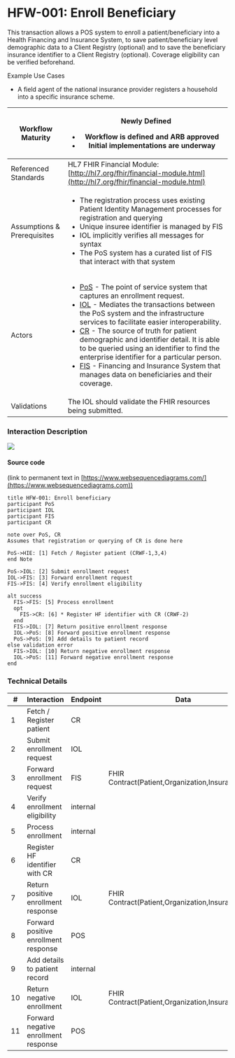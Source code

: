# HFW-001: Enroll Beneficiary

This transaction allows a POS system to enroll a patient/beneficiary into a Health Financing and Insurance System, to save patient/beneficiary level demographic data to a Client Registry (optional) and to save the beneficiary insurance identifier to a Client Registry (optional). Coverage eligibility can be verified beforehand.

Example Use Cases

* A field agent of the national insurance provider registers a household into a specific insurance scheme.

| Workflow Maturity           | <p><img src="https://lh6.googleusercontent.com/Kxkqfa92YGW3mIOmWio0Twi4YLMA92z6mL1MuFzkx4AWS5CX5zbzWid5z4p2W-e6O66llKpaU0r6lzwyXfhbIiWmkVEuPDy6stX5x5L8uC2DkEXs6qUFX-7xxXTlb9hbkg" alt=""><br>Newly Defined</p><ul><li>Workflow is defined and ARB approved</li><li>Initial implementations are underway</li></ul>                                                                                                                                                                                                                                                                                                                                                                                                                                                                                                                                                                                                                                                                    |
| --------------------------- | ------------------------------------------------------------------------------------------------------------------------------------------------------------------------------------------------------------------------------------------------------------------------------------------------------------------------------------------------------------------------------------------------------------------------------------------------------------------------------------------------------------------------------------------------------------------------------------------------------------------------------------------------------------------------------------------------------------------------------------------------------------------------------------------------------------------------------------------------------------------------------------------------------------------------------------------------------------------------------------- |
| Referenced Standards        | HL7 FHIR Financial Module: [http://hl7.org/fhir/financial-module.html](http://hl7.org/fhir/financial-module.html)                                                                                                                                                                                                                                                                                                                                                                                                                                                                                                                                                                                                                                                                                                                                                                                                                                                                     |
| Assumptions & Prerequisites | <ul><li>The registration process uses existing Patient Identity Management processes for registration and querying</li><li>Unique insuree identifier is managed by FIS</li><li>IOL implicitly verifies all messages for syntax</li><li>The PoS system has a curated list of FIS that interact with that system</li></ul>                                                                                                                                                                                                                                                                                                                                                                                                                                                                                                                                                                                                                                                              |
| Actors                      | <ul><li><a href="https://guides.ohie.org/arch-spec/openhie-component-specifications-1/point-of-care-systems">PoS</a> - The point of service system that captures an enrollment request.</li><li><a href="https://guides.ohie.org/arch-spec/openhie-component-specifications-1/openhie-interoperability-layer-iol">IOL</a> - Mediates the transactions between the PoS system and the infrastructure services to facilitate easier interoperability.</li><li><a href="https://guides.ohie.org/arch-spec/openhie-component-specifications-1/client-registry">CR</a> - The source of truth for patient demographic and identifier detail. It is able to be queried using an identifier to find the enterprise identifier for a particular person.</li><li><a href="https://guides.ohie.org/arch-spec/openhie-component-specifications-1/openhie-finance-and-insurance-service">FIS</a> - Financing and Insurance System that manages data on beneficiaries and their coverage.</li></ul> |
| Validations                 | The IOL should validate the FHIR resources being submitted.                                                                                                                                                                                                                                                                                                                                                                                                                                                                                                                                                                                                                                                                                                                                                                                                                                                                                                                           |

### Interaction Description

![](https://lh6.googleusercontent.com/fmajevYyrLOg-YJWI1vo1Hn7pHPIlom2LF1XUT30k81oRIEGaMie2MgtCslYA-K5EABKWrqq4Xo7fxy8Ke-ibowp63Ti9YD-ZlC62l5CIpoCRcJR03yHxoL-AP1-uXSogNTYbQ8M)

#### Source code

(link to permanent text in [https://www.websequencediagrams.com/](https://www.websequencediagrams.com))

```
title HFW-001: Enroll beneficiary
participant PoS
participant IOL
participant FIS
participant CR

note over PoS, CR
Assumes that registration or querying of CR is done here

PoS->HIE: [1] Fetch / Register patient (CRWF-1,3,4)
end Note

PoS->IOL: [2] Submit enrollment request
IOL->FIS: [3] Forward enrollment request
FIS->FIS: [4] Verify enrollment eligibility

alt success
  FIS->FIS: [5] Process enrollment
  opt
	FIS->CR: [6] * Register HF identifier with CR (CRWF-2)
  end
  FIS->IOL: [7] Return positive enrollment response
  IOL->PoS: [8] Forward positive enrollment response
  PoS->PoS: [9] Add details to patient record
else validation error
  FIS->IOL: [10] Return negative enrollment response
  IOL->PoS: [11] Forward negative enrollment response
end

```

### Technical Details

| #  | Interaction                          | Endpoint | Data                                              | Transaction Options                                                                                                                         |
| -- | ------------------------------------ | -------- | ------------------------------------------------- | ------------------------------------------------------------------------------------------------------------------------------------------- |
| 1  | Fetch / Register patient             | CR       |                                                   | [CRWF-1](https://guides.ohie.org/arch-spec/introduction/patient-identity-management-workflows/create-patient-demographic-record-workflow-1), [CRWF-3](https://guides.ohie.org/arch-spec/introduction/patient-identity-management-workflows/query-patient-demographic-records-by-identifier-workflow), [CRWF-4](https://guides.ohie.org/arch-spec/introduction/patient-identity-management-workflows/create-patient-demographic-record-workflow)                                                                                                                                |
| 2  | Submit enrollment request            | IOL      |                                                   |                                                                                                                                             |
| 3  | Forward enrollment request           | FIS      | FHIR Contract(Patient,Organization,InsurancePlan) | http://hl7.org/fhir/contract.html                                                                                                           |
| 4  | Verify enrollment eligibility        | internal |                                                   |                                                                                                                                             |
| 5  | Process enrollment                   | internal |                                                   |                                                                                                                                             |
| 6  | Register HF identifier with CR       | CR       |                                                   | [CRWF-2](https://guides.ohie.org/arch-spec/introduction/patient-identity-management-workflows/update-patient-demographic-record-workflow) |
| 7  | Return positive enrollment response  | IOL      | FHIR Contract(Patient,Organization,InsurancePlan) | http://hl7.org/fhir/contract.html                                                                                                           |
| 8  | Forward positive enrollment response | POS      |                                                   |                                                                                                                                             |
| 9  | Add details to patient record        | internal |                                                   |                                                                                                                                             |
| 10 | Return negative enrollment           | IOL      | FHIR Contract(Patient,Organization,InsurancePlan) | http://hl7.org/fhir/contract.html                                                                                                           |
| 11 | Forward negative enrollment response | POS      |                                                   |                                                                                                                                             |
